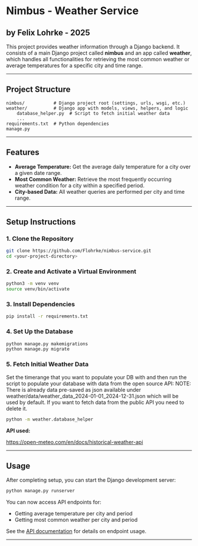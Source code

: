 # Nimbus - Weather Service
## by Felix Lohrke - 2025

This project provides weather information through a Django backend.
It consists of a main Django project called **nimbus** and an app called **weather**, which handles all functionalities 
for retrieving the most common weather or average temperatures for a specific city and time range.

---

## Project Structure

```
nimbus/           # Django project root (settings, urls, wsgi, etc.)
weather/          # Django app with models, views, helpers, and logic
    database_helper.py  # Script to fetch initial weather data
    ...
requirements.txt  # Python dependencies
manage.py
```

---

## Features

* **Average Temperature:** Get the average daily temperature for a city over a given date range.
* **Most Common Weather:** Retrieve the most frequently occurring weather condition for a city within a specified period.
* **City-based Data:** All weather queries are performed per city and time range.

---

## Setup Instructions

### 1. Clone the Repository

```sh
git clone https://github.com/Flohrke/nimbus-service.git
cd <your-project-directory>
```

### 2. Create and Activate a Virtual Environment

```sh
python3 -m venv venv
source venv/bin/activate 
```

### 3. Install Dependencies

```sh
pip install -r requirements.txt
```

### 4. Set Up the Database

```sh
python manage.py makemigrations
python manage.py migrate
```

### 5. Fetch Initial Weather Data

Set the timerange that you want to populate your DB with and then run the script to populate your database with data 
from the open source API:
NOTE: There is already data pre-saved as json available under weather/data/weather_data_2024-01-01_2024-12-31.json 
which will be used by default. If you want to fetch data from the public API you need to delete it.
```sh
python -m weather.database_helper
```

**API used:**

https://open-meteo.com/en/docs/historical-weather-api

---

## Usage

After completing setup, you can start the Django development server:

```sh
python manage.py runserver
```

You can now access API endpoints for:

* Getting average temperature per city and period
* Getting most common weather per city and period

See the [API documentation](API.md) for details on endpoint usage.

---
